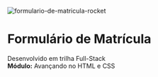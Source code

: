 ![formulario-de-matricula-rocket](https://github.com/user-attachments/assets/f5822cec-79e7-4f9a-9994-71f389290869)

# Formulário de Matrícula

Desenvolvido em trilha Full-Stack  
**Módulo:** Avançando no HTML e CSS
